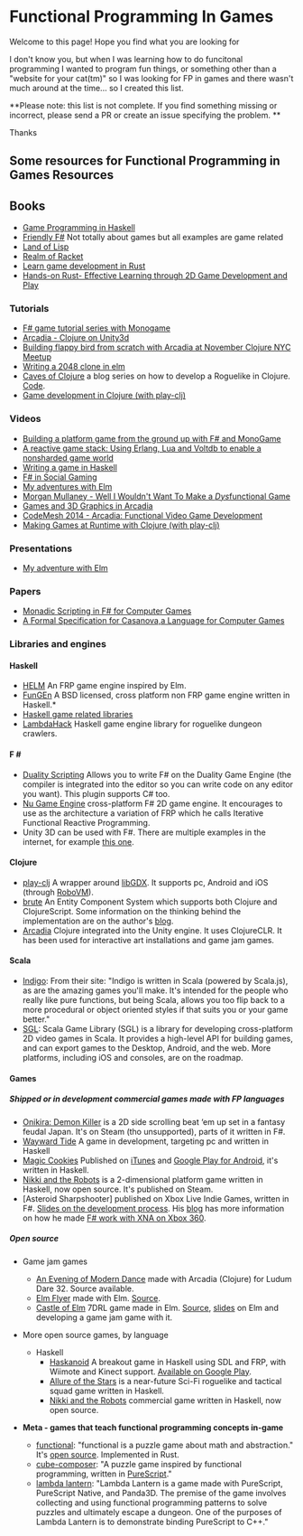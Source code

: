 Functional Programming In Games
============================

Welcome to this page! Hope you find what you are looking for

I don't know you, but when I was learning how to do funcitonal programming I wanted to program fun things, or something other than a "website for your cat(tm)" so I was looking for FP in games and there wasn't much around at the time... so I created this list.


**Please note: this list is not complete. If you find something missing or incorrect, please send a PR or create an issue specifying the problem. **



Thanks

## Some resources for Functional Programming in Games Resources

## Books

* [Game Programming in Haskell](https://leanpub.com/gameinhaskell)
* [Friendly F#](http://www.amazon.com/Friendly-Fun-game-programming-Book-ebook/dp/B005HHYIWC) Not totally about games but all examples are game related
* [Land of Lisp](http://landoflisp.com/)
* [Realm of Racket](http://realmofracket.com/)
* [Learn game development in Rust](https://sunjay.dev/learn-game-dev/getting-started.html)
* [Hands-on Rust- Effective Learning through 2D Game Development and Play](https://pragprog.com/titles/hwrust/hands-on-rust/)

### Tutorials


* [F# game tutorial series with Monogame](http://bruinbrown.wordpress.com/f-game-tutorial-series/)
* [Arcadia - Clojure on Unity3d](https://github.com/arcadia-unity/Arcadia)
* [Building flappy bird from scratch with Arcadia at November Clojure NYC Meetup](https://www.youtube.com/watch?v=tBvNIJzlWEI)
* [Writing a 2048 clone in elm](http://scrambledeggsontoast.github.io/2014/05/09/writing-2048-elm/)
* [Caves of Clojure](http://stevelosh.com/blog/2012/07/caves-of-clojure-01/) a blog series on how to develop a Roguelike in Clojure. [Code](https://github.com/sjl/caves/).
* [Game development in Clojure (with play-clj)](https://www.youtube.com/watch?v=9ilUe7Re-RA)

### Videos

* [Building a platform game from the ground up with F# and MonoGame](https://www.youtube.com/playlist?list=PLIH3o_QrxxcfNMC3TjZ5NlHnB1AmcyaiV)
* [A reactive game stack: Using Erlang, Lua and Voltdb to enable a nonsharded game world](https://www.youtube.com/watch?v=BiBvOGP-GNg)
* [Writing a game in Haskell](https://www.youtube.com/watch?v=1MNTerD8IuI)
* [F# in Social Gaming](https://www.youtube.com/watch?v=ZMfqNfAGZHg)
* [My adventures with Elm](https://vimeo.com/113703868)
* [Morgan Mullaney - Well I Wouldn't Want To Make a *Dys*functional Game](http://www.meetup.com/FunctionalKats/events/221966876/)
* [Games and 3D Graphics in Arcadia](https://www.youtube.com/watch?v=zmmdYyAQhmM)
* [CodeMesh 2014 - Arcadia: Functional Video Game Development](https://www.youtube.com/watch?v=lHz5A19h9Z8)
* [Making Games at Runtime with Clojure (with play-clj)](https://www.youtube.com/watch?v=0GzzFeS5cMc)

### Presentations

* [My adventure with Elm](http://www.slideshare.net/theburningmonk/my-adventure-with-elm-46396046)

### Papers

* [Monadic Scripting in F# for Computer Games](http://www.dsi.unive.it/~orsini/documenti/MonadicScripting2.pdf)
* [A Formal Specification for Casanova,a Language for Computer Games](http://www.dsi.unive.it/~orsini/documenti/SpecificationCasanova.pdf)

### Libraries and engines

#### Haskell
* [HELM](https://hackage.haskell.org/package/helm) An FRP game engine inspired by Elm. 
* [FunGEn](http://joyful.com/fungen/) A BSD licensed, cross platform non FRP game engine written in Haskell.* 
* [Haskell game related libraries](http://hackage.haskell.org/packages/#cat:game)
* [LambdaHack](https://github.com/LambdaHack/LambdaHack) Haskell game engine library for roguelike dungeon crawlers.

#### F &#35;

* [Duality Scripting](https://github.com/BraveSirAndrew/DualityScripting) Allows you to write F# on the Duality Game Engine (the compiler is integrated into the editor so you can write code on any editor you want). This plugin supports C# too.
* [Nu Game Engine](https://github.com/bryanedds/FPWorks) cross-platform F# 2D game engine. It encourages to use as the architecture a variation of FRP which he calls Iterative Functional Reactive Programming.
* Unity 3D can be used with F#. There are multiple examples in the internet, for example [this one](https://github.com/Thorium/Roll-a-ball-FSharp).

#### Clojure

* [play-clj](https://github.com/oakes/play-clj) A wrapper around [libGDX](http://libgdx.badlogicgames.com/). It supports pc, Android and iOS (through [RoboVM](http://robovm.com/)).
* [brute](https://github.com/markmandel/brute) An Entity Component System which supports both Clojure and ClojureScript. Some information on the thinking behind the implementation are on the author's [blog](http://www.compoundtheory.com/brute-entity-component-system-library-0-2-0-the-sequel/).
* [Arcadia](http://arcadia-unity.tumblr.com/) Clojure integrated into the Unity engine. It uses ClojureCLR. It has been used for interactive art installations and game jam games.

#### Scala

* [Indigo](https://indigoengine.io/): From their site: "Indigo is written in Scala (powered by Scala.js), as are the amazing games you'll make. It's intended for the people who really like pure functions, but being Scala, allows you too flip back to a more procedural or object oriented styles if that suits you or your game better."
* [SGL](https://github.com/regb/scala-game-library): Scala Game Library (SGL) is a library for developing cross-platform 2D video games in Scala. It provides a high-level API for building games, and can export games to the Desktop, Android, and the web. More platforms, including iOS and consoles, are on the roadmap.

#### Games

##### Shipped or in development commercial games made with FP languages
* [Onikira: Demon Killer](https://store.steampowered.com/app/310850/Onikira__Demon_Killer/) is a 2D side scrolling beat ‘em up set in a fantasy feudal Japan. It's on Steam (tho unsupported), parts of it written in F#.
* [Wayward Tide](http://blog.chucklefish.org/set-sail-for-wayward-tide/) A game in development, targeting pc and written in Haskell
* [Magic Cookies](http://keera.co.uk/blog/2015/03/19/magic-cookies-released-google-play/) Published on [iTunes](https://itunes.apple.com/us/app/magic-cookies/id1244709871) and [Google Play for Android](https://play.google.com/store/apps/details?id=uk.co.keera.games.magiccookies), it's written in Haskell.
* [Nikki and the Robots](https://github.com/nikki-and-the-robots/nikki) is a 2-dimensional platform game written in Haskell, now open source. It's published on Steam.
* [Asteroid Sharpshooter] published on Xbox Live Indie Games, written in F#. [Slides on the development process](https://docs.google.com/presentation/d/1teGhBf-m7qRkMzsbCKvRcIEo-QLwdK9w8VOEWqu1qWQ/edit#slide=id.p). His [blog](http://sharp-gamedev.blogspot.co.uk/2011/03/asteroid-sharpshooter-post-mortem.html) has more information on how he made [F# work with XNA on Xbox 360](http://sharp-gamedev.blogspot.co.uk/search/label/xna).

##### Open source

* Game jam games
    * [An Evening of Modern Dance](http://ludumdare.com/compo/ludum-dare-32/?action=preview&uid=1066) made with Arcadia (Clojure) for Ludum Dare 32. Source available.
    * [Elm Flyer](http://jcollard.github.io/elm-flyer/) made with Elm. [Source](https://github.com/jcollard/elm-flyer-2014).
    * [Castle of Elm](http://www.castleofelm.com/) 7DRL game made in Elm. [Source](https://github.com/doppioslash/CastleOfElm), [slides](http://slides.com/doppioslash/the-elm-language-livjavascriptug) on Elm and developing a game jam game with it.

* More open source games, by language
    * Haskell
        * [Haskanoid](https://github.com/ivanperez-keera/haskanoid) A breakout game in Haskell using SDL and FRP, with Wiimote and Kinect support. [Available on Google Play](https://play.google.com/store/apps/details?id=uk.co.keera.games.breakout.beta).
        * [Allure of the Stars](https://github.com/AllureOfTheStars/Allure) is a near-future Sci-Fi roguelike and tactical squad game written in Haskell. 
        * [Nikki and the Robots](https://github.com/nikki-and-the-robots/nikki) commercial game written in Haskell, now open source.

* **Meta - games that teach functional programming concepts in-game**
    * [functional](https://store.steampowered.com/app/1636730/functional/): "functional is a puzzle game about math and abstraction." It's [open source](https://github.com/yancouto/functional). Implemented in Rust.
    * [cube-composer](https://github.com/sharkdp/cube-composer): "A puzzle game inspired by functional programming, written in [PureScript](https://github.com/purescript/purescript)."
    * [lambda lantern](https://github.com/lettier/lambda-lantern): "Lambda Lantern is a game made with PureScript, PureScript Native, and Panda3D. The premise of the game involves collecting and using functional programming patterns to solve puzzles and ultimately escape a dungeon. One of the purposes of Lambda Lantern is to demonstrate binding PureScript to C++."
